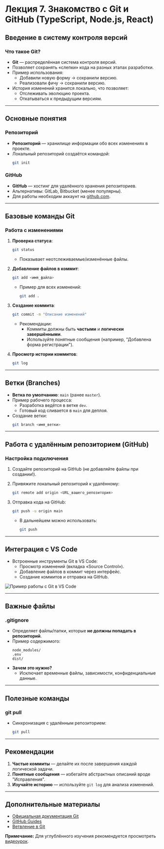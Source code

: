 # Лекция 7. Знакомство с Git и GitHub (TypeScript, Node.js, React)

## Введение в систему контроля версий

### Что такое Git?
- **Git** — распределённая система контроля версий.  
- Позволяет сохранять «слепки» кода на разных этапах разработки.  
- Пример использования:  
  - Добавили новую форму → сохранили версию.  
  - Реализовали фичу → сохранили версию.  
- История изменений хранится локально, что позволяет:  
  - Отслеживать эволюцию проекта.  
  - Откатываться к предыдущим версиям.  

---

## Основные понятия

### Репозиторий
- **Репозиторий** — хранилище информации обо всех изменениях в проекте.  
- Локальный репозиторий создаётся командой:  
  ```bash
  git init
  ```

### GitHub
- **GitHub** — хостинг для удалённого хранения репозиториев.  
- Альтернативы: GitLab, Bitbucket (менее популярны).  
- Для работы необходим аккаунт на [github.com](https://github.com).  

---

## Базовые команды Git

### Работа с изменениями
1. **Проверка статуса**:  
   ```bash
   git status
   ```
   - Показывает неотслеживаемые/изменённые файлы.  

2. **Добавление файлов в коммит**:  
   ```bash
   git add <имя_файла>
   ```
   - Пример для всех изменений:  
     ```bash
     git add .
     ```

3. **Создание коммита**:  
   ```bash
   git commit -m "Описание изменений"
   ```
   - Рекомендации:  
     - Коммиты должны быть **частыми** и **логически завершёнными**.  
     - Используйте понятные сообщения (например, "Добавлена форма регистрации").  

4. **Просмотр истории коммитов**:  
   ```bash
   git log
   ```

---

## Ветки (Branches)
- **Ветка по умолчанию**: `main` (ранее `master`).  
- Пример рабочего процесса:  
  - Разработка ведётся в ветке `dev`.  
  - Готовый код сливается в `main` для деплоя.  
- Создание ветки:  
  ```bash
  git branch <имя_ветки>
  ```

---

## Работа с удалённым репозиторием (GitHub)

### Настройка подключения
1. Создайте репозиторий на GitHub (не добавляйте файлы при создании!).  
2. Привяжите локальный репозиторий к удалённому:  
   ```bash
   git remote add origin <URL_вашего_репозитория>
   ```

3. Отправка кода на GitHub:  
   ```bash
   git push -u origin main
   ```
   - В дальнейшем можно использовать:  
     ```bash
     git push
     ```

---

## Интеграция с VS Code
- Встроенные инструменты Git в VS Code:  
  - Просмотр изменений (вкладка «Source Control»).  
  - Добавление файлов в коммит через интерфейс.  
  - Создание коммитов и отправка на GitHub.  

![Пример работы с Git в VS Code](https://example.com/link-to-screenshot)  

---

## Важные файлы

### .gitignore
- Определяет файлы/папки, которые **не должны попадать в репозиторий**.  
- Пример содержимого:  
  ```
  node_modules/
  .env
  dist/
  ```
- **Зачем это нужно?**  
  - Исключает временные файлы, зависимости, конфиденциальные данные.  

---

## Полезные команды

### git pull
- Синхронизация с удалённым репозиторием:  
  ```bash
  git pull
  ```

---

## Рекомендации
1. **Частые коммиты** — делайте их после завершения каждой логической задачи.  
2. **Понятные сообщения** — избегайте абстрактных описаний вроде "Исправления".  
3. **Изучайте историю** — используйте `git log` для анализа изменений.  

---

## Дополнительные материалы
- [Официальная документация Git](https://git-scm.com/doc)  
- [GitHub Guides](https://guides.github.com/)  
- [Ветвление в Git](https://git-scm.com/book/ru/v2/Ветвление-в-Git-О-ветвлении-в-двух-словах)  

**Примечание:** Для углублённого изучения рекомендуется просмотреть [видеоурок](https://www.youtube.com/watch?v=HaK77OMbLq4).